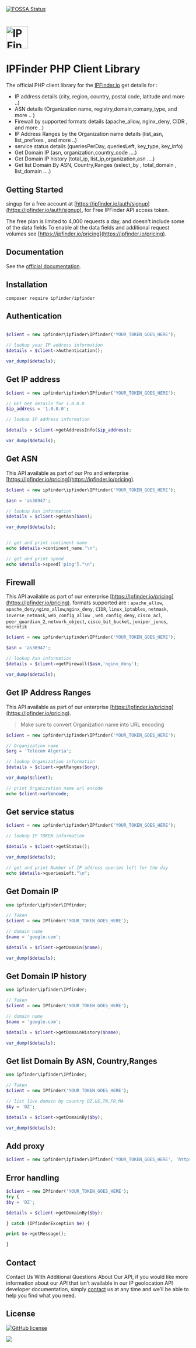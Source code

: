 [![FOSSA Status](https://app.fossa.io/api/projects/git%2Bgithub.com%2Fipfinder-io%2Fphp.svg?type=shield)](https://app.fossa.io/projects/git%2Bgithub.com%2Fipfinder-io%2Fphp?ref=badge_shield)
# <a href='https://ipfinder.io/'><img src='https://camo.githubusercontent.com/46886c3e689a0d4a3f6c0733d1cab5d9f9a3926d/68747470733a2f2f697066696e6465722e696f2f6173736574732f696d616765732f6c6f676f732f6c6f676f2e706e67' height='60' alt='IP Finder'></a>
#  IPFinder PHP Client Library

The official PHP client library for the [IPFinder.io](https://ipfinder.io) get details for :
-  IP address details (city, region, country, postal code, latitude and more ..)
-  ASN details (Organization name, registry,domain,comany_type, and more .. )
-  Firewall by supported formats details (apache_allow,  nginx_deny, CIDR , and more ..)
-  IP Address Ranges by the Organization name  details (list_asn, list_prefixes , and more ..)
-  service status details (queriesPerDay, queriesLeft, key_type, key_info)
- Get Domain IP (asn, organization,country_code ....)
- Get Domain IP history (total_ip, list_ip,organization,asn ....)
- Get list Domain By ASN, Country,Ranges (select_by , total_domain  , list_domain ....)

## Getting Started
singup for a free account at [https://ipfinder.io/auth/signup](https://ipfinder.io/auth/signup), for Free IPFinder API access token.

The free plan is limited to 4,000 requests a day, and doesn't include some of the data fields
To enable all the data fields and additional request volumes see [https://ipfinder.io/pricing](https://ipfinder.io/pricing).

## Documentation

See the [official documentation](https://ipfinder.io/docs).

## Installation

```shell
composer require ipfinder/ipfinder
```

## Authentication

```php

$client = new ipfinder\ipfinder\IPfinder('YOUR_TOKEN_GOES_HERE');

// lookup your IP address information
$details = $client->Authentication();

var_dump($details);

```

## Get IP address

```php
$client = new ipfinder\ipfinder\IPfinder('YOUR_TOKEN_GOES_HERE');

// GET Get details for 1.0.0.0
$ip_address = '1.0.0.0';

// lookup IP address information

$details = $client->getAddressInfo($ip_address);

var_dump($details);

```

## Get ASN
This API available as part of our Pro and enterprise [https://ipfinder.io/pricing](https://ipfinder.io/pricing).

```php
$client = new ipfinder\ipfinder\IPfinder('YOUR_TOKEN_GOES_HERE');

$asn = 'as36947';

// lookup Asn information
$details = $client->getAsn($asn);

var_dump($details);


// get and print continent name
echo $details->continent_name."\n";

// get and print speed
echo $details->speed['ping']."\n";

```

## Firewall
This API available as part of our  enterprise [https://ipfinder.io/pricing](https://ipfinder.io/pricing).
formats supported are :  `apache_allow`, `apache_deny`,`nginx_allow`,`nginx_deny`, `CIDR`, `linux_iptables`, `netmask`, `inverse_netmask`, `web_config_allow `, `web_config_deny`, `cisco_acl`, `peer_guardian_2`, `network_object`, `cisco_bit_bucket`, `juniper_junos`, `microtik`

```php
$client = new ipfinder\ipfinder\IPfinder('YOUR_TOKEN_GOES_HERE');

$asn = 'as36947';

// lookup Asn information
$details = $client->getFirewall($asn,'nginx_deny');

var_dump($details);

```

## Get IP Address Ranges
This API available as part of our  enterprise [https://ipfinder.io/pricing](https://ipfinder.io/pricing).
> Make sure to convert Organization name  into URL encoding
```php
$client = new ipfinder\ipfinder\IPfinder('YOUR_TOKEN_GOES_HERE');

// Organization name
$org = 'Telecom Algeria';

// lookup Organization information
$details = $client->getRanges($org);

var_dump($client);

// print Organization name url encode
echo $client->urlencode;


```

## Get service status

```php
$client = new ipfinder\ipfinder\IPfinder('YOUR_TOKEN_GOES_HERE');

// lookup IP TOKEN information

$details = $client->getStatus();

var_dump($details);

// get and print Number of IP address queries left for the day
echo $details->queriesLeft."\n";

```

## Get Domain IP


```php
use ipfinder\ipfinder\IPfinder;

// Token
$client = new IPfinder('YOUR_TOKEN_GOES_HERE');

// domain name
$name = 'google.com';

$details = $client->getDomain($name);

var_dump($details);

```

## Get Domain IP history



```php
use ipfinder\ipfinder\IPfinder;

// Token
$client = new IPfinder('YOUR_TOKEN_GOES_HERE');

// domain name
$name = 'google.com';

$details = $client->getDomainHistory($name);

var_dump($details);

```

## Get list Domain By ASN, Country,Ranges


```php
use ipfinder\ipfinder\IPfinder;

// Token
$client = new IPfinder('YOUR_TOKEN_GOES_HERE');

// list live domain by country DZ,US,TN,FR,MA
$by = 'DZ';

$details = $client->getDomainBy($by);

var_dump($details);

```

## Add proxy
```php
$client = new ipfinder\ipfinder\IPfinder('YOUR_TOKEN_GOES_HERE', 'https://ipfinder.yourdomain.com');

```

## Error handling

```php
$client = new IPfinder('YOUR_TOKEN_GOES_HERE');
try {
$by = 'DZ';

$details = $client->getDomainBy($by);

} catch (IPfinderException $e) {

print $e->getMessage();

}

```

## Contact

Contact Us With Additional Questions About Our API, if you would like more information about our API that isn’t available in our IP geolocation API developer documentation, simply [contact](https://ipfinder.io/contact) us at any time and we’ll be able to help you find what you need.

License
----

[![GitHub license](https://img.shields.io/github/license/ipfinder-io/ip-finder-php.svg)](https://github.com/ipfinder-io/ip-finder-php)

<a href="https://app.fossa.com/projects/git%2Bgithub.com%2Fipfinder-io%2Fphp?ref=badge_large" alt="FOSSA Status"><img src="https://app.fossa.com/api/projects/git%2Bgithub.com%2Fipfinder-io%2Fphp.svg?type=large"/></a>
